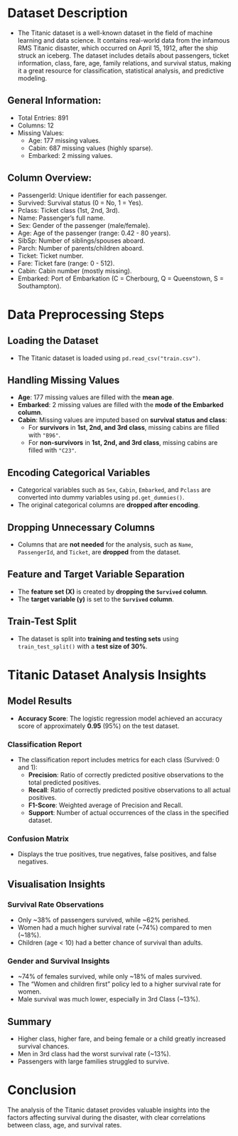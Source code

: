 # Dataset Description  

* The Titanic dataset is a well-known dataset in the field of machine learning and data science. It contains real-world data from the infamous RMS Titanic disaster, which occurred on April 15, 1912, after the ship struck an iceberg. The dataset includes details about passengers, ticket information, class, fare, age, family relations, and survival status, making it a great resource for classification, statistical analysis, and predictive modeling.  

## General Information:  
* Total Entries: 891  
* Columns: 12  
* Missing Values:  
  - Age: 177 missing values.  
  - Cabin: 687 missing values (highly sparse).  
  - Embarked: 2 missing values.  

## Column Overview:  
* PassengerId: Unique identifier for each passenger.  
* Survived: Survival status (0 = No, 1 = Yes).  
* Pclass: Ticket class (1st, 2nd, 3rd).  
* Name: Passenger’s full name.  
* Sex: Gender of the passenger (male/female).  
* Age: Age of the passenger (range: 0.42 - 80 years).  
* SibSp: Number of siblings/spouses aboard.  
* Parch: Number of parents/children aboard.  
* Ticket: Ticket number.  
* Fare: Ticket fare (range: 0 - 512).  
* Cabin: Cabin number (mostly missing).  
* Embarked: Port of Embarkation (C = Cherbourg, Q = Queenstown, S = Southampton).  


# Data Preprocessing Steps  

## Loading the Dataset  
- The Titanic dataset is loaded using `pd.read_csv("train.csv")`.  

## Handling Missing Values  
- **Age**: 177 missing values are filled with the **mean age**.  
- **Embarked**: 2 missing values are filled with the **mode of the Embarked column**.  
- **Cabin**: Missing values are imputed based on **survival status and class**:  
  - For **survivors** in **1st, 2nd, and 3rd class**, missing cabins are filled with `"B96"`.  
  - For **non-survivors** in **1st, 2nd, and 3rd class**, missing cabins are filled with `"C23"`.  

## Encoding Categorical Variables  
- Categorical variables such as `Sex`, `Cabin`, `Embarked`, and `Pclass` are converted into dummy variables using `pd.get_dummies()`.  
- The original categorical columns are **dropped after encoding**.  

## Dropping Unnecessary Columns  
- Columns that are **not needed** for the analysis, such as `Name`, `PassengerId`, and `Ticket`, are **dropped** from the dataset.  

## Feature and Target Variable Separation  
- The **feature set (X)** is created by **dropping the `Survived` column**.  
- The **target variable (y)** is set to the **`Survived` column**.  

## Train-Test Split  
- The dataset is split into **training and testing sets** using `train_test_split()` with a **test size of 30%**.  






# Titanic Dataset Analysis Insights

## Model Results
- **Accuracy Score**: The logistic regression model achieved an accuracy score of approximately **0.95** (95%) on the test dataset.

### Classification Report
- The classification report includes metrics for each class (Survived: 0 and 1):
  - **Precision**: Ratio of correctly predicted positive observations to the total predicted positives.
  - **Recall**: Ratio of correctly predicted positive observations to all actual positives.
  - **F1-Score**: Weighted average of Precision and Recall.
  - **Support**: Number of actual occurrences of the class in the specified dataset.

### Confusion Matrix
- Displays the true positives, true negatives, false positives, and false negatives.

## Visualisation Insights
### Survival Rate Observations
- Only ~38% of passengers survived, while ~62% perished.
- Women had a much higher survival rate (~74%) compared to men (~18%).
- Children (age < 10) had a better chance of survival than adults.

### Gender and Survival Insights
- ~74% of females survived, while only ~18% of males survived.
- The “Women and children first” policy led to a higher survival rate for women.
- Male survival was much lower, especially in 3rd Class (~13%).

## Summary
- Higher class, higher fare, and being female or a child greatly increased survival chances.
- Men in 3rd class had the worst survival rate (~13%).
- Passengers with large families struggled to survive.

# Conclusion
The analysis of the Titanic dataset provides valuable insights into the factors affecting survival during the disaster, with clear correlations between class, age, and survival rates.
